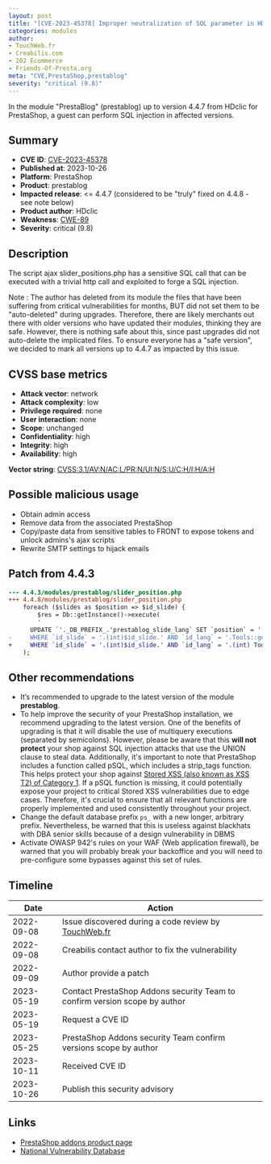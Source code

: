 ```yaml
---
layout: post
title: "[CVE-2023-45378] Improper neutralization of SQL parameter in HDclic - PrestaBlog module for PrestaShop"
categories: modules
author:
- TouchWeb.fr
- Creabilis.com
- 202 Ecommerce
- Friends-Of-Presta.org
meta: "CVE,PrestaShop,prestablog"
severity: "critical (9.8)"
---
```


In the module "PrestaBlog" (prestablog) up to version 4.4.7 from HDclic for PrestaShop, a guest can perform SQL injection in affected versions.


## Summary

* **CVE ID**: [CVE-2023-45378](https://cve.mitre.org/cgi-bin/cvename.cgi?name=CVE-2023-45378)
* **Published at**: 2023-10-26
* **Platform**: PrestaShop
* **Product**: prestablog
* **Impacted release**: <= 4.4.7  (considered to be "truly" fixed on 4.4.8 - see note below)
* **Product author**: HDclic
* **Weakness**: [CWE-89](https://cwe.mitre.org/data/definitions/89.html)
* **Severity**: critical (9.8)

## Description

The script ajax slider_positions.php has a sensitive SQL call that can be executed with a trivial http call and exploited to forge a SQL injection.

Note : The author has deleted from its module the files that have been suffering from critical vulnerabilities for months, BUT did not set them to be "auto-deleted" during upgrades. Therefore, there are likely merchants out there with older versions who have updated their modules, thinking they are safe. However, there is nothing safe about this, since past upgrades did not auto-delete the implicated files. To ensure everyone has a "safe version", we decided to mark all versions up to 4.4.7 as impacted by this issue.

## CVSS base metrics

* **Attack vector**: network
* **Attack complexity**: low
* **Privilege required**: none
* **User interaction**: none
* **Scope**: unchanged
* **Confidentiality**: high
* **Integrity**: high
* **Availability**: high

**Vector string**: [CVSS:3.1/AV:N/AC:L/PR:N/UI:N/S:U/C:H/I:H/A:H](https://nvd.nist.gov/vuln-metrics/cvss/v3-calculator?vector=AV:N/AC:L/PR:N/UI:N/S:U/C:H/I:H/A:H)

## Possible malicious usage

* Obtain admin access
* Remove data from the associated PrestaShop
* Copy/paste data from sensitive tables to FRONT to expose tokens and unlock admins's ajax scripts
* Rewrite SMTP settings to hijack emails


## Patch from 4.4.3

```diff
--- 4.4.3/modules/prestablog/slider_position.php
+++ 4.4.8/modules/prestablog/slider_position.php
    foreach ($slides as $position => $id_slide) {
        $res = Db::getInstance()->execute(
        '
      UPDATE `'._DB_PREFIX_.'prestablog_slide_lang` SET `position` = '.(int)$position.'
-     WHERE `id_slide` = '.(int)$id_slide.' AND `id_lang` = '.Tools::getValue('languesup')
+     WHERE `id_slide` = '.(int)$id_slide.' AND `id_lang` = '.(int) Tools::getValue('languesup')
    );
```

## Other recommendations

* It’s recommended to upgrade to the latest version of the module **prestablog**.
* To help improve the security of your PrestaShop installation, we recommend upgrading to the latest version. One of the benefits of upgrading is that it will disable the use of multiquery executions (separated by semicolons). However, please be aware that this **will not protect** your shop against SQL injection attacks that use the UNION clause to steal data. Additionally, it's important to note that PrestaShop includes a function called pSQL, which includes a strip_tags function. This helps protect your shop against [Stored XSS (also known as XSS T2) of Category 1](https://security.friendsofpresta.org/modules/2023/02/07/stored-xss.html). If a pSQL function is missing, it could potentially expose your project to critical Stored XSS vulnerabilities due to edge cases. Therefore, it's crucial to ensure that all relevant functions are properly implemented and used consistently throughout your project.
* Change the default database prefix `ps_` with a new longer, arbitrary prefix. Nevertheless, be warned that this is useless against blackhats with DBA senior skills because of a design vulnerability in DBMS
* Activate OWASP 942's rules on your WAF (Web application firewall), be warned that you will probably break your backoffice and you will need to pre-configure some bypasses against this set of rules.

## Timeline

| Date | Action |
|--|--|
| 2022-09-08 | Issue discovered during a code review by [TouchWeb.fr](https://www.touchweb.fr) |
| 2022-09-08 | Creabilis contact author to fix the vulnerability |
| 2022-09-09 | Author provide a patch |
| 2023-05-19 | Contact PrestaShop Addons security Team to confirm version scope by author |
| 2023-05-19 | Request a CVE ID |
| 2023-05-25 | PrestaShop Addons security Team confirm versions scope by author |
| 2023-10-11 | Received CVE ID |
| 2023-10-26 | Publish this security advisory |

## Links

* [PrestaShop addons product page](https://addons.prestashop.com/fr/blog-forum-actualites/4731-prestablog-un-blog-professionnel-pour-votre-boutique.html)
* [National Vulnerability Database](https://nvd.nist.gov/vuln/detail/CVE-2023-45378)
